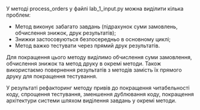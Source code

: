 У методі process_orders у файлі lab_1_input.py можна виділити кілька проблем:

- Метод виконує забагато завдань (підрахунок суми замовлень, обчислення знижок, друк результатів);
- Знижки застосовуються безпосередньо в основному циклі;
- Метод важко тестувати через прямий друк результатів.

Для покращення цього методу виділимо обчислення суми замовлення, обчислення знижок та метод друку в окремі методи. Також використаємо повернення результатів з методів 
замість їх прямого друку для покращення тестування.

У результаті рефакторинг методу привів до покращення читабельності коду, спрощення тестування, зменшення дублювання коду, покращення архітектури системи шляхом 
виділення завдань у окремі методи.
